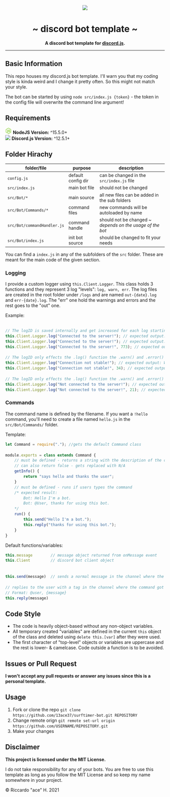 <p align="center">
    <img src="https://discord.js.org/static/logo-square.png" height="280" />
    <h1 align="center">~ discord bot template ~</h1>
    <strong>
         <p align="center">
              A discord bot template for <a href="https://discord.js.org">discord.js</a>.
         </p>
    </strong>
</p>

---


## Basic Information

This repo houses my discord.js bot template. I'll warn you that my coding style is kinda weird and I change it pretty often. So this might not match your style. 

The bot can be started by using `node src/index.js {token}` - the token in the config file will overwrite the command line argument!

## Requirements 

<kbd><img src="./.img/node.png" height="20"/></kbd> **NodeJS Version:** ^15.5.0+<br/>
<kbd><img src="https://discord.js.org/static/logo-square.png" height="20"/></kbd> **Discord.js Version:** ^12.5.1+

## Folder Hirachy

| folder/file  | purpose | description |
| -------------  | ------------- | ------------- |
| `config.js` | default config dir | can be changed in the `src/index.js` file |
| `src/index.js` | main bot file | should not be changed |
| `src/Bot/*` | main source | all new files can be added in the sub folders |
| `src/Bot/Commands/*` | command files | new commands will be autoloaded by name |
| `src/Bot/commandHandler.js` | command handle | should not be changed ~ _depends on the usage of the bot_ |
| `src/Bot/index.js` | init bot source | should be changed to fit your needs |

You can find a `index.js` in any of the subfolders of the `src` folder. These are meant for the main code of the given section.

### Logging

I provide a custom logger using `this.Client.Logger`. This class holds 3 functions and they represent 3 log "levels": `log, warn, err`.
The log files are created in the root folder under `/logs` and are named `out-{date}.log` and `err-{date}.log`. The "err" one hold the warnings and errors and the rest goes to the "out" one.


Example:

```js

// The logID is saved internally and get increased for each log starting at 1.
this.Client.Logger.log("Connected to the server!"); // expected output: LOG  ~ [DATE] [TIME] #1: Connected to the server! 
this.Client.Logger.log("Connected to the server!"); // expected output: LOG  ~ [DATE] [TIME] #2: Connected to the server!
this.Client.Logger.log("Connected to the server!", 773); // expected output: LOG  ~ [DATE] [TIME] #773: Connected to the server!  

// The logID only effects the .log() function the .warn() and .error() function print 0 or the one you provide.
this.Client.Logger.log("Connection not stable!"); // expected output: WARN ~ [DATE] [TIME] #0: Connection not stable!
this.Client.Logger.log("Connection not stable!", 34); // expected output: WARN ~ [DATE] [TIME] #34: Connection not stable!

// The logID only effects the .log() function the .warn() and .error() function print 0 or the one you provide
this.Client.Logger.log("Not connected to the server!"); // expected output: ERR  ~ [DATE] [TIME] #0: Not connected to the server!
this.Client.Logger.log("Not connected to the server!", 21); // expected output: ERR  ~ [DATE] [TIME] #21: Not connected to the server! 

```

### Commands

The command name is defined by the filename. If you want a `!hello` command, you'll need to create a file named `hello.js` in the `src/Bot/Commands/` folder.

Template:


```js
let Command = require("."); //gets the default Command class

module.exports = class extends Command {
	// must be defined - returns a string with the description of the command function
	// can also return false - gets replaced with N/A
	getInfo() { 
		return "says hello and thanks the user";
	}
	// must be defined - runs if users types the command
	/* expected result: 
		Bot: Hello I'm a bot.
		Bot: @User, thanks for using this bot.
	*/
	run() {
		this.send("Hello I'm a bot.");
		this.reply("thanks for using this bot.");
	}
}
```

Default functions/variables:

```js
this.message 		// message object returned from onMessage event
this.Client 		// discord bot client object


this.send(message)	// sends a normal message in the channel where the command got executed

// replies to the user with a tag in the channel where the command got executed
// Format: @user, {message}
this.reply(message)
```

## Code Style

- The code is heavily object-based without any non-object variables.
- All temporary created "variables" are defined in the current `this` object of the class and deleted using `delete this.[var]` after they were used.
- The first character of "top-level" objects or variables are uppercase and the rest is lower- & camelcase. 
Code outside a function is to be avoided.

## Issues or Pull Request

**I won't accept any pull requests or answer any issues since this is a personal template.**

## Usage

1. Fork or clone the repo `git clone https://github.com/13ace37/surftimer-bot.git REPOSITORY`
1. Change remote orign `git remote set-url origin https://github.com/USERNAME/REPOSITORY.git`
1. Make your changes

## Disclaimer

**This project is licensed under the MIT License.**

I do not take responsibility for any of your bots. 
You are free to use this template as long as you follow the MIT License and so keep my name somewhere in your project.

© Riccardo "ace" H. 2021